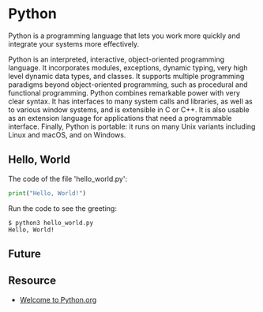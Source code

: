 # Python

Python is a programming language that lets you work more quickly and integrate your systems more effectively.

Python is an interpreted, interactive, object-oriented programming language. It incorporates modules, exceptions, dynamic typing, very high level dynamic data types, and classes. It supports multiple programming paradigms beyond object-oriented programming, such as procedural and functional programming. Python combines remarkable power with very clear syntax. It has interfaces to many system calls and libraries, as well as to various window systems, and is extensible in C or C++. It is also usable as an extension language for applications that need a programmable interface. Finally, Python is portable: it runs on many Unix variants including Linux and macOS, and on Windows.

## Hello, World

The code of the file 'hello_world.py':

``` Python
print("Hello, World!")
```

Run the code to see the greeting:

``` Shell
$ python3 hello_world.py
Hello, World!
```

## Future

## Resource

* [Welcome to Python.org](https://www.python.org/)